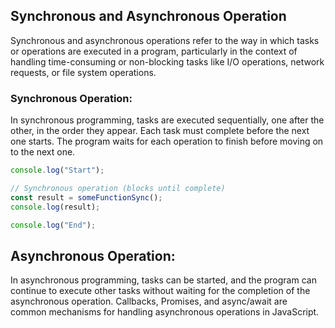 ## Synchronous and Asynchronous Operation
Synchronous and asynchronous operations refer to the way in which tasks or operations are executed in a program, particularly in the context of handling time-consuming or non-blocking tasks like I/O operations, network requests, or file system operations.

### Synchronous Operation:
In synchronous programming, tasks are executed sequentially, one after the other, in the order they appear. Each task must complete before the next one starts. The program waits for each operation to finish before moving on to the next one.

```javascript
console.log("Start");

// Synchronous operation (blocks until complete)
const result = someFunctionSync();
console.log(result);

console.log("End");
```
## Asynchronous Operation:
In asynchronous programming, tasks can be started, and the program can continue to execute other tasks without waiting for the completion of the asynchronous operation.
Callbacks, Promises, and async/await are common mechanisms for handling asynchronous operations in JavaScript.




